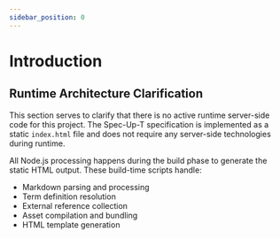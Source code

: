 ```yaml
---
sidebar_position: 0
---
```


# Introduction

## Runtime Architecture Clarification

This section serves to clarify that there is no active runtime server-side code for this project. The Spec-Up-T specification is implemented as a static `index.html` file and does not require any server-side technologies during runtime.

All Node.js processing happens during the build phase to generate the static HTML output. These build-time scripts handle:

- Markdown parsing and processing
- Term definition resolution
- External reference collection
- Asset compilation and bundling
- HTML template generation